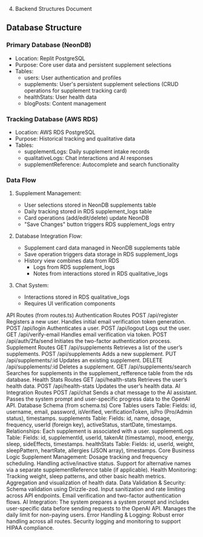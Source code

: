 4. Backend Structures Document

## Database Structure

### Primary Database (NeonDB)
- Location: Replit PostgreSQL
- Purpose: Core user data and persistent supplement selections
- Tables:
  - users: User authentication and profiles
  - supplements: User's persistent supplement selections (CRUD operations for supplement tracking card)
  - healthStats: User health data
  - blogPosts: Content management

### Tracking Database (AWS RDS)
- Location: AWS RDS PostgreSQL
- Purpose: Historical tracking and qualitative data
- Tables:
  - supplementLogs: Daily supplement intake records
  - qualitativeLogs: Chat interactions and AI responses
  - supplementReference: Autocomplete and search functionality

### Data Flow
1. Supplement Management:
   - User selections stored in NeonDB supplements table
   - Daily tracking stored in RDS supplement_logs table
   - Card operations (add/edit/delete) update NeonDB
   - "Save Changes" button triggers RDS supplement_logs entry

2. Database Integration Flow:
   - Supplement card data managed in NeonDB supplements table
   - Save operation triggers data storage in RDS supplement_logs
   - History view combines data from RDS 
     - Logs from RDS supplement_logs
     - Notes from interactions stored in RDS qualitative_logs
     

3. Chat System:
   - Interactions stored in RDS qualitative_logs
   - Requires UI verification components

API Routes (from routes.ts)
Authentication Routes
POST /api/register
Registers a new user.
Handles initial email verification token generation.
POST /api/login
Authenticates a user.
POST /api/logout
Logs out the user.
GET /api/verify-email
Handles email verification via token.
POST /api/auth/2fa/send
Initiates the two-factor authentication process.
Supplement Routes
GET /api/supplements
Retrieves a list of the user’s supplements.
POST /api/supplements
Adds a new supplement.
PUT /api/supplements/:id
Updates an existing supplement.
DELETE /api/supplements/:id
Deletes a supplement.
GET /api/supplements/search
Searches for supplements in the supplement_refference table from the rds database.
Health Stats Routes
GET /api/health-stats
Retrieves the user’s health data.
POST /api/health-stats
Updates the user’s health data.
AI Integration Routes
POST /api/chat
Sends a chat message to the AI assistant.
Passes the system prompt and user-specific progress data to the OpenAI API.
Database Schema (from schema.ts)
Core Tables
users Table:
Fields: id, username, email, password, isVerified, verificationToken, isPro (Pro/Admin status), timestamps.
supplements Table:
Fields: id, name, dosage, frequency, userId (foreign key), activeStatus, startDate, timestamps.
Relationships: Each supplement is associated with a user.
supplementLogs Table:
Fields: id, supplementId, userId, takenAt (timestamp), mood, energy, sleep, sideEffects, timestamps.
healthStats Table:
Fields: id, userId, weight, sleepPattern, heartRate, allergies (JSON array), timestamps.
Core Business Logic
Supplement Management:
Dosage tracking and frequency scheduling.
Handling active/inactive status.
Support for alternative names via a separate supplementReference table (if applicable).
Health Monitoring:
Tracking weight, sleep patterns, and other basic health metrics.
Aggregation and visualization of health data.
Data Validation & Security:
Schema validation using Drizzle-zod.
Input sanitization and rate limiting across API endpoints.
Email verification and two-factor authentication flows.
AI Integration:
The system prepares a system prompt and includes user-specific data before sending requests to the OpenAI API.
Manages the daily limit for non-paying users.
Error Handling & Logging:
Robust error handling across all routes.
Security logging and monitoring to support HIPAA compliance.